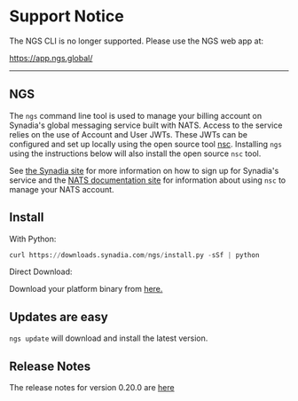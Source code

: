 # Support Notice

The NGS CLI is no longer supported. Please use the NGS web app at:

https://app.ngs.global/

---

## NGS

The `ngs` command line tool is used to manage your billing account on Synadia's global messaging service built with NATS. Access to the service relies on the use of Account and User JWTs. These JWTs can be configured and set up locally using the open source tool [nsc](https://github.com/nats-io/nsc). Installing `ngs` using the instructions below will also install the open source `nsc` tool.

See [the Synadia site](https://synadia.com/ngs/signup) for more information on how to sign up for Synadia's service and the [NATS documentation site](https://nats-io.github.io/docs/nats_tools/nsc/) for information about using `nsc` to manage your NATS account.

## Install

With Python:

```python
curl https://downloads.synadia.com/ngs/install.py -sSf | python
```

Direct Download:

Download your platform binary from [here.](https://github.com/connecteverything/ngs-cli/releases/latest)

## Updates are easy

`ngs update` will download and install the latest version.

## Release Notes

The release notes for version 0.20.0 are [here](release_notes/migrating_to_0_20.md)
